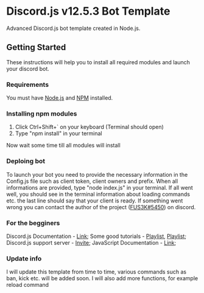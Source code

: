 # Discord.js v12.5.3 Bot Template

Advanced Discord.js bot template created in Node.js.

## Getting Started

These instructions will help you to install all required modules and
launch your discord bot.

### Requirements

You must have [Node.js](https://nodejs.org/en/) and [NPM](https://www.npmjs.com) installed.

### Installing npm modules

1. Click Ctrl+Shift+` on your keyboard (Terminal should open)
2. Type "npm install" in your terminal

Now wait some time till all modules will install

### Deploing bot

To launch your bot you need to provide the necessary information in the Config.js file such as client token, client owners and prefix.
When all informations are provided, type "node index.js" in your terminal.
If all went well, you should see in the terminal information about loading commands etc. the last line should say that your client is ready. If something went wrong you can contact the author of the project ([FUS3K#5450](https://discord.com/users/442016669720903680)) on discord.

### For the begginers

Discord.js Documentation - [Link](https://discord.js.org/#/docs/main/stable/general/welcome);
Some good tutorials - [Playlist](https://www.youtube.com/playlist?list=PLaxxQQak6D_fxb9_-YsmRwxfw5PH9xALe), [Playlist](https://www.youtube.com/watch?v=d6GHblKh3XA&list=PLL9m5KjtRdzAubBDuYU6Rq7_OMvoS9zA7);
Discord.js support server - [Invite](https://discord.gg/djs);
JavaScript Documentation - [Link](https://developer.mozilla.org/en-US/docs/Web/JavaScript);

### Update info

I will update this template from time to time, various commands such as ban, kick etc. will be added soon. I will also add more functions, for example reload command